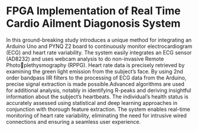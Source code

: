 # FPGA Implementation of Real Time Cardio Ailment Diagonosis System
In this  ground-breaking study introduces a unique method for integrating an Arduino Uno and PYNQ Z2 board to continuously monitor electrocardiogram (ECG) and heart rate variability. The system easily integrates an ECG sensor (AD8232) and uses webcam analysis to do non-invasive Remote Photoplethysmography (RPPG). Heart rate data is precisely retrieved by examining the green light emission from the subject’s face. By using 2nd order bandpass IIR filters to the processing of ECG data from the Arduino, precise signal extraction is made possible.Advanced algorithms are used for additional analysis, notably in identifying R-peaks and deriving insightful information about the subject’s heartbeats. The individual’s health status is accurately assessed using statistical and deep learning approaches in conjunction with thorough feature extraction. The system enables real-time monitoring of heart rate variability, eliminating the need for intrusive wired connections and ensuring a seamless user experience.

